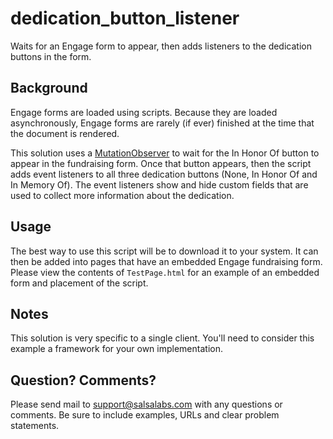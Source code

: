 # dedication_button_listener
Waits for an Engage form to appear, then adds listeners to the dedication buttons in the form.

## Background

Engage forms are loaded using scripts.  Because they are loaded asynchronously, Engage forms are rarely (if ever) finished at the time that the document is rendered.  

This solution uses a [MutationObserver](https://developer.mozilla.org/en-US/docs/Web/API/MutationObserver) to wait for the In Honor Of button to appear in the fundraising form.  Once that button appears, then the script adds event listeners to all three dedication buttons (None, In Honor Of and In Memory Of).  The event listeners show and hide custom fields that are used to collect more information about the dedication.

## Usage

The best way to use this script will be to download it to your system.  It can then be added into pages that have an embedded Engage fundraising form.  Please view the contents of `TestPage.html` for an example of an embedded form and placement of the script.

## Notes

This solution is very specific to a single client.  You'll need to consider this example a framework for your own implementation.

## Question? Comments?

Please send mail to [support@salsalabs.com](mailto:support@salsalabs.com) with any questions or comments. Be sure to include examples, URLs and clear problem statements.

